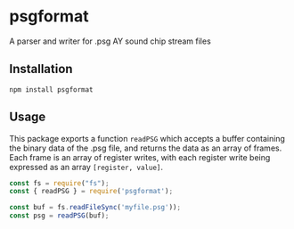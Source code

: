 # psgformat

A parser and writer for .psg AY sound chip stream files

## Installation

```
npm install psgformat
```

## Usage

This package exports a function `readPSG` which accepts a buffer containing the binary data of the .psg file, and returns the data as an array of frames. Each frame is an array of register writes, with each register write being expressed as an array `[register, value]`.

```javascript
const fs = require("fs");
const { readPSG } = require('psgformat');

const buf = fs.readFileSync('myfile.psg'));
const psg = readPSG(buf);
```
